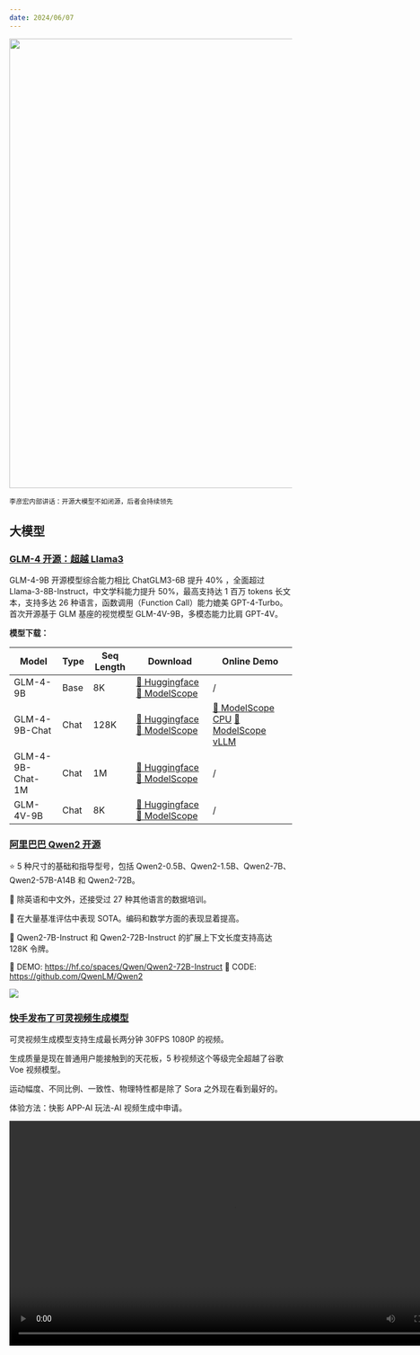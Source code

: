 ```yaml
---
date: 2024/06/07
---
```


<img src="https://r2blog.zhanglearning.com/2024/06/90e640eae82fb4311b24e22b21691059.jpeg" width="800" />  

<small>李彦宏内部讲话：开源大模型不如闭源，后者会持续领先 </small>  


## 大模型

### [GLM-4 开源：超越 Llama3](https://github.com/THUDM/GLM-4)

GLM-4-9B 开源模型综合能力相比 ChatGLM3-6B 提升 40% ，全面超过 Llama-3-8B-Instruct，中文学科能力提升 50%，最高支持达 1 百万 tokens 长文本，支持多达 26 种语言，函数调用（Function Call）能力媲美 GPT-4-Turbo。首次开源基于 GLM 基座的视觉模型 GLM-4V-9B，多模态能力比肩 GPT-4V。

**模型下载：**

| Model            | Type | Seq Length | Download                                                     | Online Demo                                                  |
| ---------------- | ---- | ---------- | ------------------------------------------------------------ | ------------------------------------------------------------ |
| GLM-4-9B         | Base | 8K         | [🤗 Huggingface](https://huggingface.co/THUDM/glm-4-9b) [🤖 ModelScope](https://modelscope.cn/models/ZhipuAI/glm-4-9b) | /                                                            |
| GLM-4-9B-Chat    | Chat | 128K       | [🤗 Huggingface](https://huggingface.co/THUDM/glm-4-9b-chat) [🤖 ModelScope](https://modelscope.cn/models/ZhipuAI/glm-4-9b-chat) | [🤖 ModelScope CPU](https://modelscope.cn/studios/dash-infer/GLM-4-Chat-DashInfer-Demo/summary) [🤖 ModelScope vLLM](https://modelscope.cn/studios/ZhipuAI/glm-4-9b-chat-vllm/summary) |
| GLM-4-9B-Chat-1M | Chat | 1M         | [🤗 Huggingface](https://huggingface.co/THUDM/glm-4-9b-chat-1m) [🤖 ModelScope](https://modelscope.cn/models/ZhipuAI/glm-4-9b-chat-1m) | /                                                            |
| GLM-4V-9B        | Chat | 8K         | [🤗 Huggingface](https://huggingface.co/THUDM/glm-4v-9b) [🤖 ModelScope](https://modelscope.cn/models/ZhipuAI/glm-4v-9b) | /                                                            |



### [阿里巴巴 Qwen2 开源](https://qwenlm.github.io/blog/qwen2/)

⭐ 5 种尺寸的基础和指导型号，包括 Qwen2-0.5B、Qwen2-1.5B、Qwen2-7B、Qwen2-57B-A14B 和 Qwen2-72B。

📝 除英语和中文外，还接受过 27 种其他语言的数据培训。

🌟 在大量基准评估中表现 SOTA。编码和数学方面的表现显着提高。

🌠 Qwen2-7B-Instruct 和 Qwen2-72B-Instruct 的扩展上下文长度支持高达 128K 令牌。


🤗 DEMO: https://hf.co/spaces/Qwen/Qwen2-72B-Instruct
🤖 CODE: https://github.com/QwenLM/Qwen2

![](https://r2.zhanglearning.com/blog/2024/06/ce5c331349ba0b75800f47101487a2b6.jpeg)

### [快手发布了可灵视频生成模型](https://kling.kuaishou.com)

可灵视频生成模型支持生成最长两分钟 30FPS 1080P 的视频。

生成质量是现在普通用户能接触到的天花板，5 秒视频这个等级完全超越了谷歌 Voe 视频模型。

运动幅度、不同比例、一致性、物理特性都是除了 Sora 之外现在看到最好的。

体验方法：快影 APP-AI 玩法-AI 视频生成中申请。

<video src="https://r2.zhanglearning.com/blog/2024/06/3cdb16647f42ac4e0f1de60f54934c57.mp4" width="800" >


### [字节跳动开发 TTS 模型王炸级产品](https://bytedancespeech.github.io/seedtts_tech_report/)

Seed-TTS：由字节跳动开发的几乎完美接近人类的文本到语音（TTS）模型

该模型能够生成高质量、几乎无法与人类声音无法区分的语音。

无需训练的情况下，只需要简短的语音片段即可克隆生成高度自然且富有表现力的语音。

完全能否胜任读小说、配音等任务

Seed-TTS 还提供了对各种语音属性的高级控制能力，包括但不限于情感、语调、说话风格等。

还可以通过编辑文本来编辑生成的语音。

<video src="https://r2.zhanglearning.com/blog/2024/06/c7189466e5c809ef22e3bec0497c3c92.mp4" width="800" >
<video src="https://r2.zhanglearning.com/blog/2024/06/bfb3d36a47f6e8e24a83050df2b60f33.mp4" width="800" >

<video src="https://r2.zhanglearning.com/blog/2024/06/722e7b158b1500184072873cc3a546ad.mp4" width="800" >



<video src="https://r2.zhanglearning.com/blog/2024/06/18f446fda5c3fff2abf15d9d88a6d9d6.mp4" width="800" >


<video src="https://r2.zhanglearning.com/blog/2024/06/d9b4c5eb1e6356b47b8c5fccc1e201ab.mp4" width="800" >

## 工具库

### [基于 Cloudflare 全家桶的博客方案](https://github.com/OXeu/Rin)

⚡️Rin 一个基于 Cloudflare Pages + Workers + D1 + R2 全家桶的博客，无需服务器无需备案，只需要一个解析到 Cloudflare 的域名即可部署。

缺点是非静态，不利于搜索引擎收录。演示：https://xeu.life

![](https://r2.zhanglearning.com/blog/2024/06/899411bdc8cdfe86da534e59adcadf12.png)


### [Chrome 浏览器内置大模型](https://developer.chrome.com/docs/ai/built-in?hl=zh-cn)

>Chrome 的网页平台团队正在探索一个“内置 AI”的概念，其中浏览器将内置 AI 模型，为浏览器功能和网页平台 API 提供设备上的 AI 支持。通过内置 AI，您的网站或网络应用程序将能够针对基础模型和专家模型运行各种 AI 任务，而无需担心部署和管理这些模型。特别是，我们将在大多数配备 Chrome 的现代台式机和笔记本电脑上本地运行 Gemini Nano，它是 Gemini 模型系列中最小的版本。


最新的 Chrome 已经内置大模型 (Gemini Nano) 了，官方推荐的用户是本地和远端大模型混合使用的方案。

使用 chrome 本地模型的好处：
1、本地处理敏感数据；
2、流畅的用户体验；
3、对 AI 的访问权限更高；
4、离线使用 AI。

![](https://r2.zhanglearning.com/blog/2024/06/c2070f6848059e1367511fa966b79f52.png)

Chrome 内置大模型并提供了一个翻译 API，支持多语言的翻译。

![](https://r2.zhanglearning.com/blog/2024/06/e9692c93314936e728ef300a14a31aeb.png)



如果没有资格，可以[提交申请](https://docs.google.com/forms/d/e/1FAIpQLSfZXeiwj9KO9jMctffHPym88ln12xNWCrVkMY_u06WfSTulQg/viewform)

### 去除 PDF 加密最简单的方法

把 pdf 文件拖到任意浏览器里，选择打印，另存为 PDF，不需要安装任何辅助工具。

![](https://r2.zhanglearning.com/blog/2024/06/804198d932612c2ee58a7aed8c3a7e63.png)

### [小爱音箱接入 ChatGPT](https://github.com/idootop/mi-gpt)

🏠 将小爱音箱接入 ChatGPT 和豆包，改造成你的专属语音助手。

🎓 LLM 回答。想象一下，你的小爱音箱变身聊天高手，可以使用 ChatGPT 等大模型来回答你的问题。
🎭 角色扮演。一秒调教小爱，无论是成为你的完美伴侣，还是那个能听你倾诉心事的贴心闺蜜，都不在话下。
💬 流式响应。爱情来得太快就像龙卷风，而你的小爱音箱也是，对你的爱意秒回，爱你不会让你等太久。
🧠 长短期记忆。小爱音箱现在能记住你们之间的每一次对话，越聊越默契，就像是你身边的老朋友。
🔊 自定义 TTS。厌倦了小爱同学的语音？帮你解锁「豆包」同款音色，就像真人在回你的消息。
🤖️ 智能家居 Agent。心情不好？小爱立刻懂你，自动帮你播放喜欢的音乐，调节灯光，逗你开心。

<video src="https://r2blog.zhanglearning.com/2024/06/6d51a6282c0e30c60cba1ba69f3b3fca.mp4" width="800" >


## 知识库

### [使用 Python 进行机器学习](https://www.coursera.org/learn/machine-learning-with-python)

- 描述各种类型的机器学习算法以及何时使用这些算法 
- 比较和对比线性分类方法，包括多类预测、支持向量机和逻辑回归 
- 编写 Python 代码，实现各种分类技术，包括 K-Nearest neighbors (KNN)、决策树和回归树
- 使用评估指标对数据集上的简单线性、非线性和多元回归结果进行评估  

![](https://r2.zhanglearning.com/blog/2024/06/b172421794a4bd6797fbc43b2906a6d4.png)


### [黄仁勋最新 2 万字演讲实录](https://mp.weixin.qq.com/s/83JwMgI-IJ0OEmIEJbwRrw)

以下为本次演讲的要点：
①黄仁勋展示了最新量产版 Blackwell 芯片，并称将在 2025 年推出 Blackwell Ultra AI 芯片，下一代 AI 平台命名为 Rubin，2027 年推 Rubin Ultra，更新节奏将是“一年一次”，打破“摩尔定律”。
② 黄仁勋宣称英伟达推动了大语言模型诞生，其在 2012 年后改变了 GPU 架构，并将所有新技术集成在单台计算机上。
③ 英伟达的加速计算技术帮助实现了 100 倍速率提升，而功耗仅增加到原来的 3 倍，成本为原来的 1.5 倍。
④ 黄仁勋预计下一代 AI 需要理解物理世界。他给出的方法是让 AI 通过视频与合成数据学习，并让 AI 互相学习。
⑤ 黄仁勋在 PPT 里甚至给 token 敲定了一个中文译名——词元。
⑥ 黄仁勋表示，机器人时代已经到来，将来所有移动的物体都将实现自主运行。

## 轻阅读

人生很短，无论一个人多聪明，多有天分，也不可能漠视几千年来伟大学者共同努力得来的成果。这是人类了解大自然、了解人生、了解人际关系累积下来的经验，不是一朝一夕所能够成就的，所以一个人小的时候博览群书是非常重要的。 ——丘成桐

[我为什么选择全家移居泰国清迈！泰国生活优缺点全方位分享！](https://dashu.ai/blog/56)
这篇文章非常全面的介绍了泰国的医疗、教育、生活和事业。

世界上几乎所有美好的东西都要通过对抗熵增获得—— 想要成绩，就要把混乱的知识整理成体系; 想要财富，就要把复杂的工作梳理出标准; 想要幸福，就要把丰富的情感经营到恬淡… 成长的过程，就是不断剥离动物本能的过程。有的人脱胎换骨，成就最好的自己；有的人庸庸碌碌，浑浑噩噩过一生。
